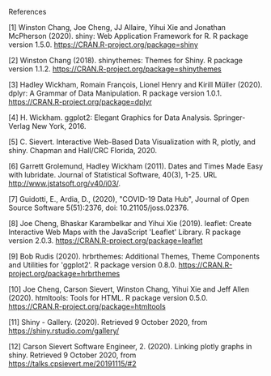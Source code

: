 References 

[1] Winston Chang, Joe Cheng, JJ Allaire, Yihui Xie and Jonathan McPherson (2020). shiny: Web Application Framework for R. R
  package version 1.5.0. https://CRAN.R-project.org/package=shiny
  
[2] Winston Chang (2018). shinythemes: Themes for Shiny. R package version 1.1.2. https://CRAN.R-project.org/package=shinythemes

[3] Hadley Wickham, Romain François, Lionel Henry and Kirill Müller (2020). dplyr: A Grammar of Data Manipulation. R package
  version 1.0.1. https://CRAN.R-project.org/package=dplyr

[4]  H. Wickham. ggplot2: Elegant Graphics for Data Analysis. Springer-Verlag New York, 2016.

[5] C. Sievert. Interactive Web-Based Data Visualization with R, plotly, and shiny. Chapman and Hall/CRC Florida, 2020.

[6] Garrett Grolemund, Hadley Wickham (2011). Dates and Times Made Easy with lubridate. Journal of Statistical Software, 40(3),
  1-25. URL http://www.jstatsoft.org/v40/i03/.

[7] Guidotti, E., Ardia, D., (2020), "COVID-19 Data Hub", Journal of Open Source Software 5(51):2376, doi: 10.21105/joss.02376.

[8] Joe Cheng, Bhaskar Karambelkar and Yihui Xie (2019). leaflet: Create Interactive Web Maps with the JavaScript 'Leaflet'
  Library. R package version 2.0.3. https://CRAN.R-project.org/package=leaflet

[9] Bob Rudis (2020). hrbrthemes: Additional Themes, Theme Components and Utilities for 'ggplot2'. R package version 0.8.0.
  https://CRAN.R-project.org/package=hrbrthemes

[10] Joe Cheng, Carson Sievert, Winston Chang, Yihui Xie and Jeff Allen (2020). htmltools: Tools for HTML. R package version
  0.5.0. https://CRAN.R-project.org/package=htmltools

[11] Shiny - Gallery. (2020). Retrieved 9 October 2020, from https://shiny.rstudio.com/gallery/

[12] Carson Sievert Software Engineer, 2. (2020). Linking plotly graphs in shiny. Retrieved 9 October 2020, from https://talks.cpsievert.me/20191115/#2


  
